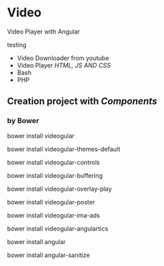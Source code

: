 
# Video

Video Player with Angular

testing 

* Video Downloader from youtube
* Video Player *HTML, JS AND CSS* 
* Bash
* PHP

## Creation project with _Components_

### by Bower

bower install videogular

bower install videogular-themes-default


bower install videogular-controls
 
bower install videogular-buffering
 
bower install videogular-overlay-play
 
bower install videogular-poster
 
bower install videogular-ima-ads
 
bower install videogular-angulartics


bower install angular
 
bower install angular-sanitize






